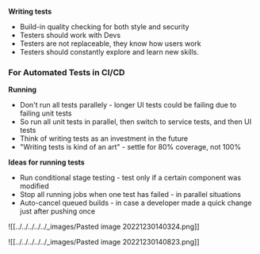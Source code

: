 **Writing tests**
- Build-in quality checking for both style and security
- Testers should work with Devs
- Testers are not replaceable, they know how users work
- Testers should constantly explore and learn new skills.

### For Automated Tests in CI/CD
**Running**
- Don't run all tests parallely - longer UI tests could be failing due to failing unit tests
- So run all unit tests in parallel, then switch to service tests, and then UI tests
- Think of writing tests as an investment in the future
- "Writing tests is kind of an art" - settle for 80% coverage, not 100%

**Ideas for running tests**
- Run conditional stage testing - test only if a certain component was modified
- Stop all running jobs when one test has failed - in parallel situations
- Auto-cancel queued builds - in case a developer made a quick change just after pushing once

![[../../../../../_images/Pasted image 20221230140324.png]]

![[../../../../../_images/Pasted image 20221230140823.png]]
